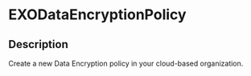 # EXODataEncryptionPolicy

## Description

Create a new Data Encryption policy in your cloud-based organization.
